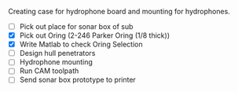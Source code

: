 Creating case for hydrophone board and mounting for hydrophones.

- [ ] Pick out place for sonar box of sub
- [X] Pick out Oring (2-246 Parker Oring (1/8 thick))
- [X] Write Matlab to check Oring Selection
- [ ] Design hull penetrators
- [ ] Hydrophone mounting
- [ ] Run CAM toolpath
- [ ] Send sonar box prototype to printer